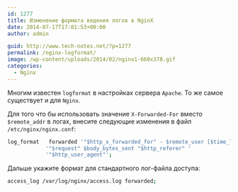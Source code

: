 ```yaml
---
id: 1277
title: Изменение формата ведения логов в NginX
date: 2014-07-17T17:01:53+00:00
author: admin

guid: http://www.tech-notes.net/?p=1277
permalink: /nginx-logformat/
image: /wp-content/uploads/2014/02/nginx1-660x378.gif
categories:
  - Nginx
---
```

Многим известен `logformat` в настройках сервера `Apache`. То же самое существует и для `Nginx`.

Для того что бы использовать значение `X-Forwarded-For` вместо `$remote_addr` в логах, внесите следующие изменения в файл `/etc/nginx/nginx.conf`:

```bash
log_format   forwarded '"$http_x_forwarded_for" - $remote_user [$time_local]  $status '
            '"$request" $body_bytes_sent "$http_referer" '
            '"$http_user_agent"';
```


Дальше укажите формат для стандартного лог-файла доступа:

```bash
access_log /var/log/nginx/access.log forwarded;
```
